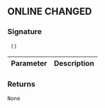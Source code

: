 ## ONLINE CHANGED


### Signature

` ()`


| Parameter | Description |
| --- | --- |


### Returns

`None`
